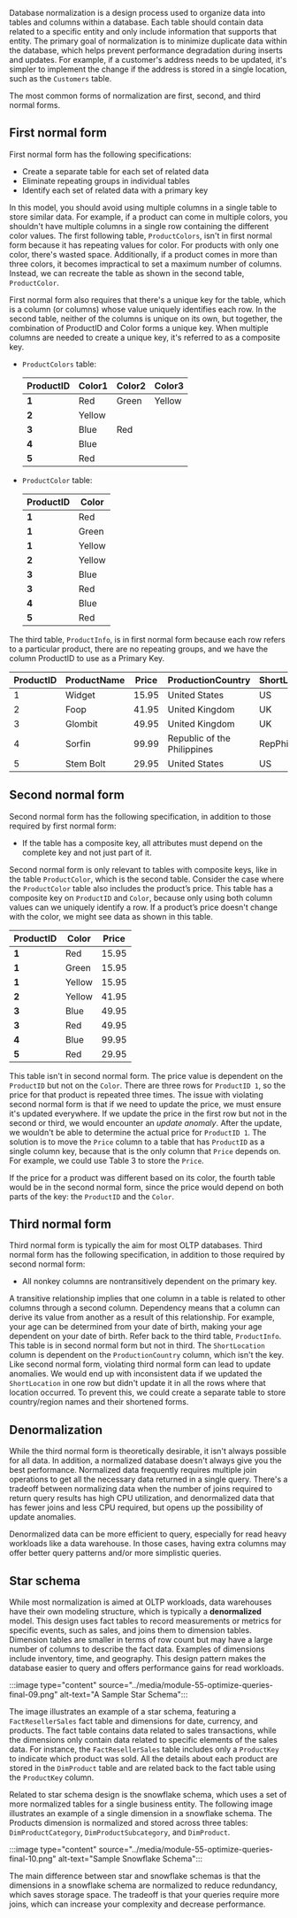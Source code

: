 Database normalization is a design process used to organize data into tables and columns within a database. Each table should contain data related to a specific entity and only include information that supports that entity. The primary goal of normalization is to minimize duplicate data within the database, which helps prevent performance degradation during inserts and updates. For example, if a customer's address needs to be updated, it's simpler to implement the change if the address is stored in a single location, such as the `Customers` table. 

The most common forms of normalization are first, second, and third normal forms.

## First normal form

First normal form has the following specifications:

- Create a separate table for each set of related data
- Eliminate repeating groups in individual tables
- Identify each set of related data with a primary key

In this model, you should avoid using multiple columns in a single table to store similar data. For example, if a product can come in multiple colors, you shouldn't have multiple columns in a single row containing the different color values. The first following table, `ProductColors`, isn't in first normal form because it has repeating values for color. For products with only one color, there's wasted space. Additionally, if a product comes in more than three colors, it becomes impractical to set a maximum number of columns. Instead, we can recreate the table as shown in the second table, `ProductColor`.

First normal form also requires that there's a unique key for the table, which is a column (or columns) whose value uniquely identifies each row. In the second table, neither of the columns is unique on its own, but together, the combination of ProductID and Color forms a unique key. When multiple columns are needed to create a unique key, it's referred to as a composite key.

- `ProductColors` table:

    | **ProductID**| **Color1**| **Color2**| **Color3** |
    | - | - | -| - |
    | **1**| Red| Green| Yellow |
    | **2**| Yellow| |  |
    | **3**| Blue| Red|  |
    | **4**| Blue| |  |
    | **5**| Red| |  |
    
- `ProductColor` table:

    | **ProductID**| **Color** |
    | - | - |
    | **1**| Red |
    | **1**| Green |
    | **1**| Yellow |
    | **2**| Yellow |
    | **3**| Blue |
    | **3**| Red |
    | **4**| Blue |
    | **5**| Red |

The third table, `ProductInfo`, is in first normal form because each row refers to a particular product, there are no repeating groups, and we have the column ProductID to use as a Primary Key. 

| **ProductID**| **ProductName**| **Price**| **ProductionCountry**| **ShortLocation** |
| - | -| - | - | -| 
| 1| Widget| 15.95| United States| US |
| 2| Foop| 41.95| United Kingdom| UK |
| 3| Glombit| 49.95| United Kingdom| UK |
| 4| Sorfin| 99.99| Republic of the Philippines| RepPhil |
| 5| Stem Bolt| 29.95| United States| US |

## Second normal form

Second normal form has the following specification, in addition to those required by first normal form:

- If the table has a composite key, all attributes must depend on the complete key and not just part of it.

Second normal form is only relevant to tables with composite keys, like in the table `ProductColor`, which is the second table. Consider the case where the `ProductColor` table also includes the product’s price. This table has a composite key on `ProductID` and `Color`, because only using both column values can we uniquely identify a row. If a product’s price doesn't change with the color, we might see data as shown in this table.

| **ProductID**| **Color**| **Price** |
| - | - | - |
| **1**| Red| 15.95 |
| **1**| Green| 15.95 |
| **1**| Yellow| 15.95 |
| **2**| Yellow| 41.95 |
| **3**| Blue| 49.95 |
| **3**| Red| 49.95 |
| **4**| Blue| 99.95 |
| **5**| Red| 29.95 |

This table isn't in second normal form. The price value is dependent on the `ProductID` but not on the `Color`. There are three rows for `ProductID 1`, so the price for that product is repeated three times. The issue with violating second normal form is that if we need to update the price, we must ensure it's updated everywhere. If we update the price in the first row but not in the second or third, we would encounter an *update anomaly*. After the update, we wouldn't be able to determine the actual price for `ProductID 1`. The solution is to move the `Price` column to a table that has `ProductID` as a single column key, because that is the only column that `Price` depends on. For example, we could use Table 3 to store the `Price`.

If the price for a product was different based on its color, the fourth table would be in the second normal form, since the price would depend on both parts of the key: the `ProductID` and the `Color`.

## Third normal form

Third normal form is typically the aim for most OLTP databases. Third normal form has the following specification, in addition to those required by second normal form:

- All nonkey columns are nontransitively dependent on the primary key.

A transitive relationship implies that one column in a table is related to other columns through a second column. Dependency means that a column can derive its value from another as a result of this relationship. For example, your age can be determined from your date of birth, making your age dependent on your date of birth. Refer back to the third table, `ProductInfo`. This table is in second normal form but not in third. The `ShortLocation` column is dependent on the `ProductionCountry` column, which isn't the key. Like second normal form, violating third normal form can lead to update anomalies. We would end up with inconsistent data if we updated the `ShortLocation` in one row but didn't update it in all the rows where that location occurred. To prevent this, we could create a separate table to store country/region names and their shortened forms.

## Denormalization

While the third normal form is theoretically desirable, it isn't always possible for all data. In addition, a normalized database doesn't always give you the best performance. Normalized data frequently requires multiple join operations to get all the necessary data returned in a single query. There's a tradeoff between normalizing data when the number of joins required to return query results has high CPU utilization, and denormalized data that has fewer joins and less CPU required, but opens up the possibility of update anomalies.

Denormalized data can be more efficient to query, especially for read heavy workloads like a data warehouse. In those cases, having extra columns may offer better query patterns and/or more simplistic queries.

## Star schema

While most normalization is aimed at OLTP workloads, data warehouses have their own modeling structure, which is typically a **denormalized** model. This design uses fact tables to record measurements or metrics for specific events, such as sales, and joins them to dimension tables. Dimension tables are smaller in terms of row count but may have a large number of columns to describe the fact data. Examples of dimensions include inventory, time, and geography. This design pattern makes the database easier to query and offers performance gains for read workloads.

:::image type="content" source="../media/module-55-optimize-queries-final-09.png" alt-text="A Sample Star Schema":::

The image illustrates an example of a star schema, featuring a `FactResellerSales` fact table and dimensions for date, currency, and products. The fact table contains data related to sales transactions, while the dimensions only contain data related to specific elements of the sales data. For instance, the `FactResellerSales` table includes only a `ProductKey` to indicate which product was sold. All the details about each product are stored in the `DimProduct` table and are related back to the fact table using the `ProductKey` column.

Related to star schema design is the snowflake schema, which uses a set of more normalized tables for a single business entity. The following image illustrates an example of a single dimension in a snowflake schema. The Products dimension is normalized and stored across three tables: `DimProductCategory`, `DimProductSubcategory`, and `DimProduct`.

:::image type="content" source="../media/module-55-optimize-queries-final-10.png" alt-text="Sample Snowflake Schema":::

The main difference between star and snowflake schemas is that the dimensions in a snowflake schema are normalized to reduce redundancy, which saves storage space. The tradeoff is that your queries require more joins, which can increase your complexity and decrease performance.
